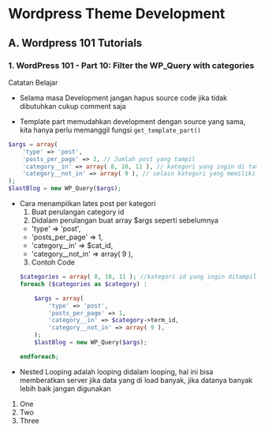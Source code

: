 # Wordpress Theme Development

## A. Wordpress 101 Tutorials

### 1. WordPress 101 - Part 10: Filter the WP_Query with categories

Catatan Belajar
- Selama masa Development jangan hapus source code jika tidak dibutuhkan cukup comment saja

- Template part memudahkan development dengan source yang sama, kita hanya perlu memanggil fungsi
`get_template_part()`

```php
$args = array(
    'type' => 'post',
    'posts_per_page' => 3, // Jumlah post yang tampil
    'category__in' => array( 8, 10, 11 ), // kategori yang ingin di tampilkan
    'category__not_in' => array( 9 ), // selain kategori yang memiliki id di dalam array tidak ditampilkan
);
$lastBlog = new WP_Query($args);
```
- Cara menampilkan lates post per kategori
    1. Buat perulangan category id
    2. Didalam perulangan buat array $args seperti sebelumnya
     - 'type' => 'post',
     - 'posts_per_page' => 1,
     - 'category__in' => $cat_id,
     - 'category__not_in' => array( 9 ),
    3. Contoh Code
    ```php
    $categories = array( 8, 10, 11 ); //kategori id yang ingin ditampilkan
    foreach ($categories as $category) :

        $args = array(
            'type' => 'post',
            'posts_per_page' => 1,
            'category__in' => $category->term_id,
            'category__not_in' => array( 9 ),
        );
        $lastBlog = new WP_Query($args);

    endforeach;
    ```
- Nested Looping adalah looping didalam looping, hal ini bisa memberatkan server jika data yang di load banyak, jika datanya banyak lebih baik jangan digunakan

1. One
2. Two
3. Three
